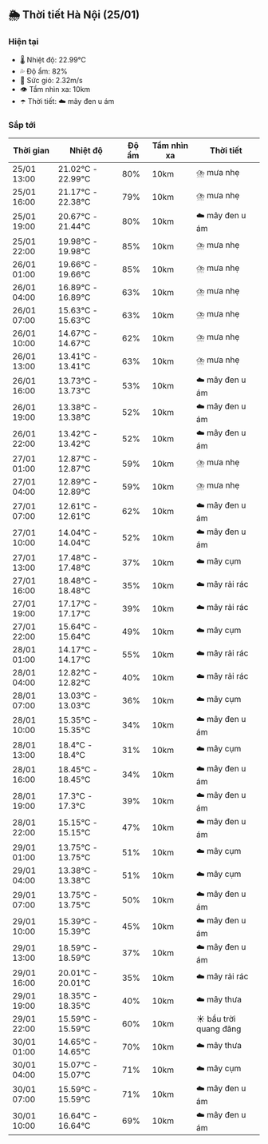 ## 🌦️ Thời tiết Hà Nội (25/01)

### Hiện tại

- 🌡️ Nhiệt độ: 22.99℃
- 💦 Độ ẩm: 82%
- 💨 Sức gió: 2.32m/s
- 👁️ Tầm nhìn xa: 10km
- ☂️ Thời tiết: ☁️ mây đen u ám

### Sắp tới

| Thời gian | Nhiệt độ | Độ ẩm | Tầm nhìn xa | Thời tiết |
| --- | --- | --- | --- | --- |
| 25/01 13:00 | 21.02℃ - 22.99℃ | 80% | 10km | ⛈️ mưa nhẹ |
| 25/01 16:00 | 21.17℃ - 22.38℃ | 79% | 10km | ⛈️ mưa nhẹ |
| 25/01 19:00 | 20.67℃ - 21.44℃ | 80% | 10km | ☁️ mây đen u ám |
| 25/01 22:00 | 19.98℃ - 19.98℃ | 85% | 10km | ⛈️ mưa nhẹ |
| 26/01 01:00 | 19.66℃ - 19.66℃ | 85% | 10km | ⛈️ mưa nhẹ |
| 26/01 04:00 | 16.89℃ - 16.89℃ | 63% | 10km | ⛈️ mưa nhẹ |
| 26/01 07:00 | 15.63℃ - 15.63℃ | 63% | 10km | ⛈️ mưa nhẹ |
| 26/01 10:00 | 14.67℃ - 14.67℃ | 62% | 10km | ⛈️ mưa nhẹ |
| 26/01 13:00 | 13.41℃ - 13.41℃ | 63% | 10km | ⛈️ mưa nhẹ |
| 26/01 16:00 | 13.73℃ - 13.73℃ | 53% | 10km | ☁️ mây đen u ám |
| 26/01 19:00 | 13.38℃ - 13.38℃ | 52% | 10km | ☁️ mây đen u ám |
| 26/01 22:00 | 13.42℃ - 13.42℃ | 52% | 10km | ☁️ mây đen u ám |
| 27/01 01:00 | 12.87℃ - 12.87℃ | 59% | 10km | ⛈️ mưa nhẹ |
| 27/01 04:00 | 12.89℃ - 12.89℃ | 59% | 10km | ⛈️ mưa nhẹ |
| 27/01 07:00 | 12.61℃ - 12.61℃ | 62% | 10km | ☁️ mây đen u ám |
| 27/01 10:00 | 14.04℃ - 14.04℃ | 52% | 10km | ☁️ mây đen u ám |
| 27/01 13:00 | 17.48℃ - 17.48℃ | 37% | 10km | ☁️ mây cụm |
| 27/01 16:00 | 18.48℃ - 18.48℃ | 35% | 10km | ☁️ mây rải rác |
| 27/01 19:00 | 17.17℃ - 17.17℃ | 39% | 10km | ☁️ mây rải rác |
| 27/01 22:00 | 15.64℃ - 15.64℃ | 49% | 10km | ☁️ mây cụm |
| 28/01 01:00 | 14.17℃ - 14.17℃ | 55% | 10km | ☁️ mây rải rác |
| 28/01 04:00 | 12.82℃ - 12.82℃ | 40% | 10km | ☁️ mây rải rác |
| 28/01 07:00 | 13.03℃ - 13.03℃ | 36% | 10km | ☁️ mây cụm |
| 28/01 10:00 | 15.35℃ - 15.35℃ | 34% | 10km | ☁️ mây đen u ám |
| 28/01 13:00 | 18.4℃ - 18.4℃ | 31% | 10km | ☁️ mây cụm |
| 28/01 16:00 | 18.45℃ - 18.45℃ | 34% | 10km | ☁️ mây đen u ám |
| 28/01 19:00 | 17.3℃ - 17.3℃ | 39% | 10km | ☁️ mây đen u ám |
| 28/01 22:00 | 15.15℃ - 15.15℃ | 47% | 10km | ☁️ mây đen u ám |
| 29/01 01:00 | 13.75℃ - 13.75℃ | 51% | 10km | ☁️ mây cụm |
| 29/01 04:00 | 13.38℃ - 13.38℃ | 51% | 10km | ☁️ mây cụm |
| 29/01 07:00 | 13.75℃ - 13.75℃ | 50% | 10km | ☁️ mây đen u ám |
| 29/01 10:00 | 15.39℃ - 15.39℃ | 45% | 10km | ☁️ mây đen u ám |
| 29/01 13:00 | 18.59℃ - 18.59℃ | 37% | 10km | ☁️ mây đen u ám |
| 29/01 16:00 | 20.01℃ - 20.01℃ | 35% | 10km | ☁️ mây rải rác |
| 29/01 19:00 | 18.35℃ - 18.35℃ | 40% | 10km | ☁️ mây thưa |
| 29/01 22:00 | 15.59℃ - 15.59℃ | 60% | 10km | ☀️ bầu trời quang đãng |
| 30/01 01:00 | 14.65℃ - 14.65℃ | 70% | 10km | ☁️ mây thưa |
| 30/01 04:00 | 15.07℃ - 15.07℃ | 71% | 10km | ☁️ mây cụm |
| 30/01 07:00 | 15.59℃ - 15.59℃ | 71% | 10km | ☁️ mây đen u ám |
| 30/01 10:00 | 16.64℃ - 16.64℃ | 69% | 10km | ☁️ mây đen u ám |
